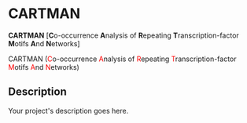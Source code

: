 # CARTMAN

**CARTMAN** [**C**o-occurrence **A**nalysis of **R**epeating **T**ranscription-factor **M**otifs **A**nd **N**etworks]

CARTMAN (<span style="color:red">C</span>o-occurrence <span style="color:red">A</span>nalysis of <span style="color:red">R</span>epeating <span style="color:red">T</span>ranscription-factor <span style="color:red">M</span>otifs <span style="color:red">A</span>nd <span style="color:red">N</span>etworks)

## Description

Your project's description goes here.


